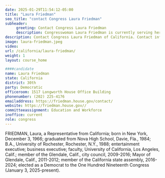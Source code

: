 ```yaml
---
date: 2025-01-29T11:54:12-05:00
title: "Laura Friedman"
seo_title: "contact Congress Laura Friedman"
subheader:
     greeting: Contact Congress Laura Friedman
     description: Congresswoman Laura Friedman is currently serving her first term in Congress as the Representative of the 30th district of California.
description: Contact Congress Laura Friedman of California. Contact information for Laura Friedman includes email address, phone number, and mailing address.
image: laura-friedman.jpeg
video:
url: /california/laura-friedman/
weight: 1
layout: course_home

####candidate
name: Laura Friedman
state: California
district: 30th
party: Democratic
officeroom: 1517 Longworth House Office Building
phonenumber: (202) 225-4176
emailaddress: https://friedman.house.gov/contact/
website: https://friedman.house.gov//
committeeassignment: Education and Workforce
inoffice: current
role: congress
---
```

FRIEDMAN, Laura, a Representative from California; born in New York, December 3, 1966; graduated from Nova High School, Davie, Fla., 1984; B.A., University of Rochester, Rochester, N.Y., 1988; entertainment executive; business executive; faculty, University of California, Los Angeles, Calif.; member of the Glendale, Calif., city council, 2009-2016; Mayor of Glendale, Calif., 2011-2012; member of the California state assembly, 2016-2024; elected as a Democrat to the One Hundred Nineteenth Congress (January 3, 2025-present).
